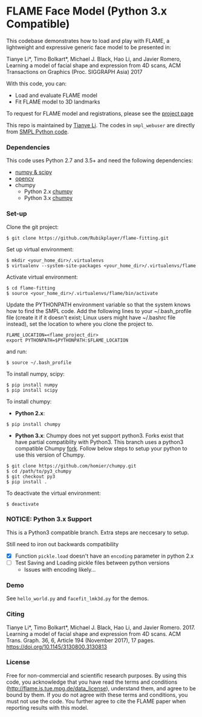 # FLAME Face Model (Python 3.x Compatible)

This codebase demonstrates how to load and play with FLAME, a lightweight and expressive generic face model to be presented in:

Tianye Li*, Timo Bolkart*, Michael J. Black, Hao Li, and Javier Romero, Learning a model of facial shape and expression from 4D scans, ACM Transactions on Graphics (Proc. SIGGRAPH Asia) 2017

With this code, you can:
 * Load and evaluate FLAME model
 * Fit FLAME model to 3D landmarks

To request for FLAME model and registrations, please see the [project page](http://flame.is.tue.mpg.de)

This repo is maintained by [Tianye Li](https://sites.google.com/site/tianyefocus/). The codes in `smpl_webuser` are directly from [SMPL Python code](http://smpl.is.tue.mpg.de/).

### Dependencies

This code uses Python 2.7 and 3.5+ and need the following dependencies:

- [numpy & scipy](http://www.scipy.org/scipylib/download.html)
- [opencv](http://opencv.org/)
- chumpy
  - Python 2.x [chumpy](https://github.com/mattloper/chumpy)
  - Python 3.x [chumpy](https://github.com/homier/chumpy)

### Set-up

Clone the git project:
```
$ git clone https://github.com/Rubikplayer/flame-fitting.git
```

Set up virtual environment:
```
$ mkdir <your_home_dir>/.virtualenvs
$ virtualenv --system-site-packages <your_home_dir>/.virtualenvs/flame
```

Activate virtual environment:
```
$ cd flame-fitting
$ source <your_home_dir>/.virtualenvs/flame/bin/activate
```

Update the PYTHONPATH environment variable so that the system knows how to find the SMPL code. Add the following lines to your ~/.bash_profile file (create it if it doesn't exist; Linux users might have ~/.bashrc file instead), set the location to where you clone the project to.
```
FLAME_LOCATION=<flame_project_dir>
export PYTHONPATH=$PYTHONPATH:$FLAME_LOCATION
```

and run:
```
$ source ~/.bash_profile
```

To install numpy, scipy:
```
$ pip install numpy
$ pip install scipy
```

To install chumpy:
* **Python 2.x**: 
```
$ pip install chumpy
```

* **Python 3.x**:
Chumpy does not yet support python3. Forks exist that have partial compatiblity with Python3. This branch uses a python3 compatible Chumpy [fork](https://github.com/homier/chumpy/tree/py3). Follow below steps to setup your python to use this version of Chumpy.

```
$ git clone https://github.com/homier/chumpy.git
$ cd /path/to/py3_chumpy
$ git checkout py3
$ pip install .
```
  
To deactivate the virtual environment:
```
$ deactivate
```

### NOTICE: Python 3.x Support 
This is a Python3 compatible branch. Extra steps are neccesary to setup.

Still need to iron out backwards compatibility
- [X] Function `pickle.load` doesn't have an `encoding` parameter in python 2.x
- [ ] Test Saving and Loading pickle files between python versions
  - Issues with encoding likely...

### Demo

See `hello_world.py` and `facefit_lmk3d.py` for the demos.

### Citing

Tianye Li*, Timo Bolkart*, Michael J. Black, Hao Li, and Javier Romero. 2017. Learning a model of facial shape and expression from 4D scans. ACM Trans. Graph. 36, 6, Article 194 (November 2017), 17 pages. https://doi.org/10.1145/3130800.3130813

### License

Free for non-commercial and scientific research purposes. By using this code, you acknowledge that you have read the terms and conditions (http://flame.is.tue.mpg.de/data_license), understand them, and agree to be bound by them. If you do not agree with these terms and conditions, you must not use the code. You further agree to cite the FLAME paper when reporting results with this model.
